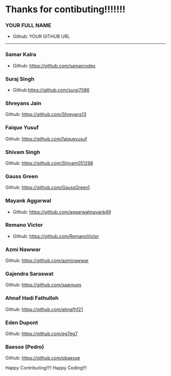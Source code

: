 # Thanks for contibuting!!!!!!!

### YOUR FULL NAME
- Github: YOUR GITHUB URL
***

### Samar Kalra
- Github: https://github.com/samarcodes

### Suraj Singh
- Github:https://github.com/suraj7086

### Shreyans Jain
Github: https://github.com/Shreyans13

### Faique Yusuf
Github: https://github.com/faiqueyusuf

### Shivam Singh
Github: https://github.com/Shivam051298

### Gauss Green
Github: https://github.com/GaussGreen1

### Mayank Aggarwal
- Github: https://github.com/aggarwalmayank49

### Remano Victor
- Github: https://github.com/RemanoVictor

### Azmi Nawwar
Github: https://github.com/azminawwar

### Gajendra Saraswat
Github: https://github.com/saarques

### Ahnaf Hadi Fathulloh
Github: https://github.com/ahnafhf21

### Eden Dupont
Github: https://github.com/eg7eg7

### Baesse (Pedro)
Github: https://github.com/pbaesse

Happy Contributing!!!!
Happy Coding!!!


